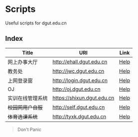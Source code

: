 # Scripts

Useful scripts for dgut.edu.cn

## Index

| Title              | URI                        | Link                                                                    |
| ------------------ | -------------------------- | ----------------------------------------------------------------------- |
| 网上办事大厅       | http://ehall.dgut.edu.cn   | [Help](https://github.com/victoriqueko/dgut-scripts/tree/master/ehall)  |
| 教务处             | http://jwc.dgut.edu.cn     | [Help](https://github.com/victoriqueko/dgut-scripts/tree/master/jwc)    |
| 上网登录窗         | http://login.dgut.edu.cn   | [Help](https://github.com/victoriqueko/dgut-scripts/tree/master/login)  |
| OJ                 | http://oj.dgut.edu.cn      | [Help](https://github.com/victoriqueko/dgut-scripts/tree/master/oj)     |
| 实训在线管理系统   | https://shixun.dgut.edu.cn | [Help](https://github.com/victoriqueko/dgut-scripts/tree/master/shixun) |
| ~~校园网用户自服~~ | http://self.dgut.edu.cn    | [Help](https://github.com/dgut-giligili/smilence)                       |
| ~~体育选课系统~~   | http://tyxk.dgut.edu.cn    | [Help](https://github.com/victoriqueko/dgut-scripts/tree/master/tyxk)   |

> Don't Panic

